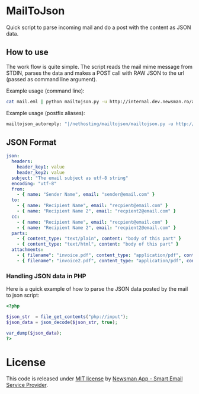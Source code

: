 # MailToJson

Quick script to parse incoming mail and do a post with the content as JSON data.

## How to use

The work flow is quite simple. The script reads the mail mime message from STDIN, parses
the data and makes a POST call with RAW JSON to the url (passed as command line argument).

Example usage (command line):
```bash
cat mail.eml | python mailtojson.py -u http://internal.dev.newsman.ro/autoreply/handle.php
```

Example usage (postfix aliases):
```bash
mailtojson_autoreply: "|/nethosting/mailtojson/mailtojson.py -u http://internal.dev.newsman.ro/autoreply/handle.php"
```

## JSON Format

```yaml
json:
  headers:
    header_key1: value
    header_key2: value
  subject: "The email subject as utf-8 string"
  encoding: "utf-8"
  from:
    - { name: "Sender Name", email: "sender@email.com" }
  to:
    - { name: "Recipient Name", email: "recpient@email.com" }
    - { name: "Recipient Name 2", email: "recpient2@email.com" }
  cc:
    - { name: "Recipient Name", email: "recpient@email.com" }
    - { name: "Recipient Name 2", email: "recpient2@email.com" }
  parts: 
    - { content_type: "text/plain", content: "body of this part" }
    - { content_type: "text/html", content: "body of this part" }
  attachments:
    - { filename": "invoice.pdf", content_type: "application/pdf", content: "base64 of binary data" }
    - { filename": "invoice2.pdf", content_type: "application/pdf", content: "base64 of binary data" }
```

### Handling JSON data in PHP

Here is a quick example of how to parse the JSON data posted by the mail to json script:

```php
<?php

$json_str  = file_get_contents("php://input");
$json_data = json_decode($json_str, true);

var_dump($json_data);
?>
```

# License

This code is released under [MIT license](https://github.com/Newsman/MailToJson/blob/master/LICENSE) by [Newsman App - Smart Email Service Provider](http://www.newsmanapp.com).
